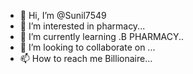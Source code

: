 - 👋 Hi, I’m @Sunil7549
- 👀 I’m interested in pharmacy...
- 🌱 I’m currently learning .B PHARMACY..
- 💞️ I’m looking to collaborate on ...
- 📫 How to reach me Billionaire...

<!---
Sunil7549/Sunil7549 is a ✨ special ✨ repository because its `README.md` (this file) appears on your GitHub profile.
You can click the Preview link to take a look at your changes.
--->
